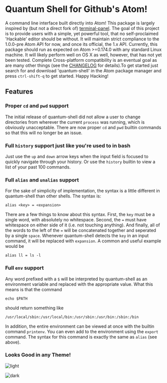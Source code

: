 # Quantum Shell for Github's Atom! 
A command line interface built directly into Atom! This package is largely inspired by (but not a direct fork of) [terminal-panel](http://github.com/thedaniel/terminal-panel). The goal of this project is to provide users with a simple, yet powerful tool, that no self-proclaimed 'Hackable' editor should be without. It will maintain strict compliance to the 1.0.0-pre Atom API for now, and once its official, the 1.x API. Currently, this package should run as expected on Atom >=0.174.0 with any standard Linux machine. It will likely perform well on OS X as well, however, that has not yet been tested. Complete Cross-platform compatibility is an eventual goal as are many other things (see the [CHANGELOG](https://github.com/sedabull/quantum-shell/blob/master/CHANGELOG.md) for details).To get started just search for and download 'quantum-shell' in the Atom package manager and press `ctrl-shift-q` to get started. Happy Hacking!
## Features
### Proper `cd` and `pwd` support
The initial release of quantum-shell did not allow a user to change directories from wherever the current `process` was running, which is obviously unacceptable. There are now proper `cd` and `pwd` builtin commands so that this will no longer be an issue.
### Full `history` support just like you're used to in bash
Just use the `up` and `down` arrow keys when the input field is focused to quickly navigate through your history. Or use the `history` builtin to view a list of your past 100 commands.
### Full `alias` and `unalias` support
For the sake of simplicity of implementation, the syntax is a little different in quantum-shell than other shells. The syntax is:
```
alias <key> = <expansion>
```

There are a few things to know about this syntax. First, the `key` must be a single word, with absolutely no whitespace. Second, the `=` must have whitespace on either side of it (i.e. not touching anything). And finally, all of the words to the left of the `=` will be concatenated together and seperated by a single `space`. Whenever quantum-shell detects the `key` in an input command, it will be replaced with `expansion`. A common and useful example would be 
```
alias ll = ls -l
```
### Full `env` support
Any word prefixed with a `$` will be interpreted by quantum-shell as an environment variable and replaced with the appropriate value. What this means is that the command 
```
echo $PATH
```
should return something like 
```
/usr/local/sbin:/usr/local/bin:/usr/sbin:/usr/bin:/sbin:/bin
```
In addition, the entire environment can be viewed at once with the builtin command `printenv`. You can even add to the environment using the `export` command. The syntax for this command is exactly the same as `alias` (see above).
### Looks Good in any Theme!
![light](https://raw.githubusercontent.com/sedabull/quantum-shell/master/resources/quantum-shell-light.png)

![dark](https://raw.githubusercontent.com/sedabull/quantum-shell/master/resources/quantum-shell-dark.png)
